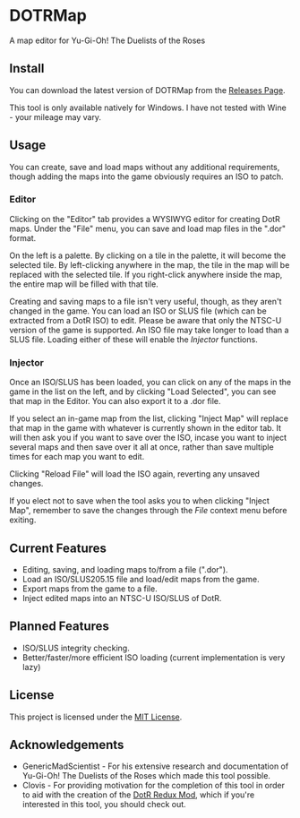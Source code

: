 # DOTRMap
A map editor for Yu-Gi-Oh! The Duelists of the Roses

## Install
You can download the latest version of DOTRMap from the [Releases Page](https://github.com/rjoken/DOTRMap/releases).

This tool is only available natively for Windows. I have not tested with Wine - your mileage may vary.

## Usage
You can create, save and load maps without any additional requirements, though adding the maps into the game obviously requires an ISO to patch.

### Editor

Clicking on the "Editor" tab provides a WYSIWYG editor for creating DotR maps. Under the "File" menu, you can save and load map files in the ".dor" format.

On the left is a palette. By clicking on a tile in the palette, it will become the selected tile. By left-clicking anywhere in the map, the tile in the map will be replaced with the selected tile. If you right-click anywhere inside the map, the entire map will be filled with that tile.

Creating and saving maps to a file isn't very useful, though, as they aren't changed in the game. You can load an ISO or SLUS file (which can be extracted from a DotR ISO) to edit. Please be aware that only the NTSC-U version of the game is supported. An ISO file may take longer to load than a SLUS file. Loading either of these will enable the *Injector* functions.

### Injector

Once an ISO/SLUS has been loaded, you can click on any of the maps in the game in the list on the left, and by clicking "Load Selected", you can see that map in the Editor. You can also export it to a .dor file.

If you select an in-game map from the list, clicking "Inject Map" will replace that map in the game with whatever is currently shown in the editor tab. It will then ask you if you want to save over the ISO, incase you want to inject several maps and then save over it all at once, rather than save multiple times for each map you want to edit.

Clicking "Reload File" will load the ISO again, reverting any unsaved changes.

If you elect not to save when the tool asks you to when clicking "Inject Map", remember to save the changes through the *File* context menu before exiting.

## Current Features
* Editing, saving, and loading maps to/from a file (".dor").
* Load an ISO/SLUS205.15 file and load/edit maps from the game.
* Export maps from the game to a file.
* Inject edited maps into an NTSC-U ISO/SLUS of DotR.

## Planned Features
* ISO/SLUS integrity checking.
* Better/faster/more efficient ISO loading (current implementation is very lazy)

## License
This project is licensed under the [MIT License](https://github.com/rjoken/DOTRMap/blob/master/LICENSE).

## Acknowledgements
* GenericMadScientist - For his extensive research and documentation of Yu-Gi-Oh! The Duelists of the Roses which made this tool possible.
* Clovis - For providing motivation for the completion of this tool in order to aid with the creation of the [DotR Redux Mod](https://www.youtube.com/watch?v=E_Aa2xC0Gig), which if you're interested in this tool, you should check out.
